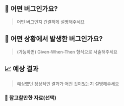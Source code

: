 ## 🐛 어떤 버그인가요?

> 어떤 버그인지 간결하게 설명해주세요

## 🐞 어떤 상황에서 발생한 버그인가요?

> (가능하면) Given-When-Then 형식으로 서술해주세요

## 📈 예상 결과

> 예상했던 정상적인 결과가 어떤 것이었는지 설명해주세요

### 📑 참고할만한 자료(선택)